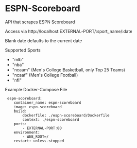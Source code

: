 # ESPN-Scoreboard
API that scrapes ESPN Scoreboard

Access via http://localhost:EXTERNAL-PORT/:sport_name/:date

Blank date defaults to the current date

Supported Sports
* "mlb"
* "nba"
* "ncaam" (Men's College Basketball, only Top 25 Teams) 
* "ncaaf" (Men's College Football)
* "nfl"

Example Docker-Compose File

     espn-scoreboard:
        container_name: espn-scoreboard
        image: espn-scoreboard
        build:
            dockerfile: ./espn-scoreboard/Dockerfile
            context: ./espn-scoreboard
        ports:
            - EXTERNAL-PORT:80
        environment:
            - WEB_ROOT=/
        restart: unless-stopped
